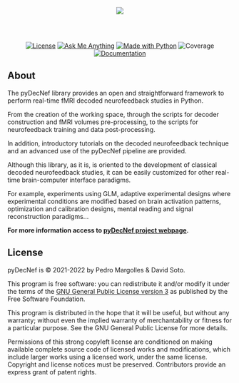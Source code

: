 <p align="center">
  <img src="https://pedromargolles.github.io/pyDecNef/assets/images/wide_logo2.png">
</p>
<br></br>
<p align="center">
  <a href="https://www.gnu.org/licenses/gpl-3.0"><img src="https://img.shields.io/badge/License-GPLv3-blue.svg" alt="License"></a>
  <a href="mailto:pedromargolles@gmail.com"><img src="https://img.shields.io/badge/Ask%20me-anything-1abc9c.svg" alt="Ask Me Anything"></a>
  <a href="https://www.python.org/"><img src="https://img.shields.io/badge/Made%20with-Python-1f425f.svg" alt="Made with Python"></a>
  <img src="https://img.shields.io/badge/Coverage-80%25-yellow.svg" alt="Coverage">
  <a href="https://pedromargolles.github.io/pyDecNef/"><img src="https://img.shields.io/badge/Documentation-pyDecNef-red.svg" alt="Documentation"></a>
</p>

## About

The pyDecNef library provides an open and straightforward framework to perform real-time fMRI decoded neurofeedback studies in Python.

From the creation of the working space, through the scripts for decoder construction and fMRI volumes pre-processing, to the scripts for neurofeedback training and data post-processing. 

In addition, introductory tutorials on the decoded neurofeedback technique and an advanced use of the pyDecNef pipeline are provided.

Although this library, as it is, is oriented to the development of classical decoded neurofeedback studies, it can be easily customized for other real-time brain-computer interface paradigms.

For example, experiments using GLM, adaptive experimental designs where experimental conditions are modified based on brain activation patterns, optimization and calibration designs, mental reading and signal reconstruction paradigms...

**For more information access to [pyDecNef project webpage](https://pedromargolles.github.io/pyDecNef/).**

## License

pyDecNef is © 2021-2022 by Pedro Margolles & David Soto.

This program is free software: you can redistribute it and/or modify it under the terms of the [GNU General Public License version 3](https://github.com/pedromargolles/pyDecNef/blob/main/LICENSE) as published by the Free Software Foundation.

This program is distributed in the hope that it will be useful, but without any warranty; without even the implied warranty of merchantability or fitness for a particular purpose. See the GNU General Public License for more details.

Permissions of this strong copyleft license are conditioned on making available complete source code of licensed works and modifications, which include larger works using a licensed work, under the same license. Copyright and license notices must be preserved. Contributors provide an express grant of patent rights.
